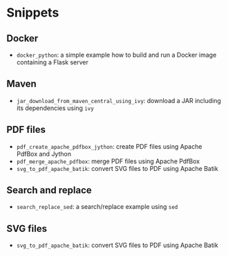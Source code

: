 # Snippets

## Docker

- `docker_python`: a simple example how to build and run a Docker image containing a Flask server

## Maven

- `jar_download_from_maven_central_using_ivy`: download a JAR including its dependencies using `ivy`

## PDF files

- `pdf_create_apache_pdfbox_jython`: create PDF files using Apache PdfBox and Jython
- `pdf_merge_apache_pdfbox`: merge PDF files using Apache PdfBox
- `svg_to_pdf_apache_batik`: convert SVG files to PDF using Apache Batik

## Search and replace

- `search_replace_sed`: a search/replace example using `sed`

## SVG files

- `svg_to_pdf_apache_batik`: convert SVG files to PDF using Apache Batik
